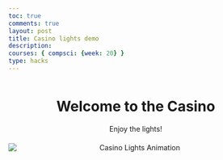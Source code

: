 ```yaml
---
toc: true
comments: true
layout: post
title: Casino lights demo
description: 
courses: { compsci: {week: 20} }
type: hacks
---
```


<html lang="en">
<head>
    <meta charset="UTF-8">
    <meta name="viewport" content="width=device-width, initial-scale=1.0">
    <title>Casino Lights Animation</title>
    <style>
        .container {
            text-align: center;
            margin-top: 50px;
        }
        #animation {
            display: block;
            margin: 0 auto;
            margin-top: 20px;
        }
    </style>
</head>
<body>
    <div class="container">
        <h1>Welcome to the Casino</h1>
        <p>Enjoy the lights!</p>
        <img id="animation" src="{{ url_for('static', filename='animation.png') }}" alt="Casino Lights Animation">
    </div>
</body>
</html>
